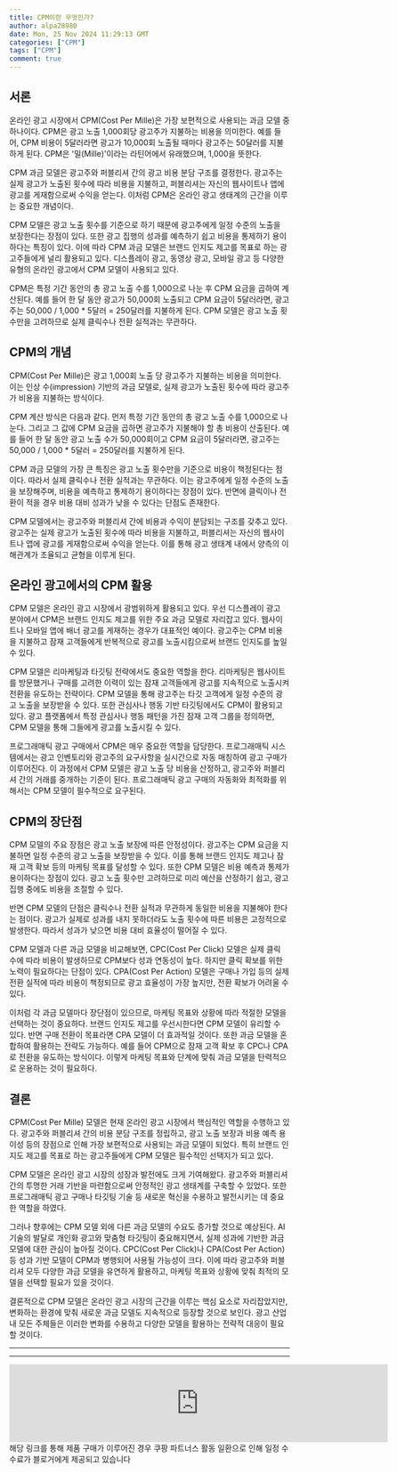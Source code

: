 ```yaml
---
title: CPM이란 무엇인가?
author: alpa28980
date: Mon, 25 Nov 2024 11:29:13 GMT
categories: ["CPM"]
tags: ["CPM"]
comment: true
---
```

서론
--

온라인 광고 시장에서 CPM(Cost Per Mille)은 가장 보편적으로 사용되는 과금 모델 중 하나이다. CPM은 광고 노출 1,000회당 광고주가 지불하는 비용을 의미한다. 예를 들어, CPM 비용이 5달러라면 광고가 10,000회 노출될 때마다 광고주는 50달러를 지불하게 된다. CPM은 '밀(Mille)'이라는 라틴어에서 유래했으며, 1,000을 뜻한다.

CPM 과금 모델은 광고주와 퍼블리셔 간의 광고 비용 분담 구조를 결정한다. 광고주는 실제 광고가 노출된 횟수에 따라 비용을 지불하고, 퍼블리셔는 자신의 웹사이트나 앱에 광고를 게재함으로써 수익을 얻는다. 이처럼 CPM은 온라인 광고 생태계의 근간을 이루는 중요한 개념이다.

CPM 모델은 광고 노출 횟수를 기준으로 하기 때문에 광고주에게 일정 수준의 노출을 보장한다는 장점이 있다. 또한 광고 집행의 성과를 예측하기 쉽고 비용을 통제하기 용이하다는 특징이 있다. 이에 따라 CPM 과금 모델은 브랜드 인지도 제고를 목표로 하는 광고주들에게 널리 활용되고 있다. 디스플레이 광고, 동영상 광고, 모바일 광고 등 다양한 유형의 온라인 광고에서 CPM 모델이 사용되고 있다.

CPM은 특정 기간 동안의 총 광고 노출 수를 1,000으로 나눈 후 CPM 요금을 곱하여 계산된다. 예를 들어 한 달 동안 광고가 50,000회 노출되고 CPM 요금이 5달러라면, 광고주는 50,000 / 1,000 \* 5달러 = 250달러를 지불하게 된다. CPM 모델은 광고 노출 횟수만을 고려하므로 실제 클릭수나 전환 실적과는 무관하다.

CPM의 개념
-------

CPM(Cost Per Mille)은 광고 1,000회 노출 당 광고주가 지불하는 비용을 의미한다. 이는 인상 수(impression) 기반의 과금 모델로, 실제 광고가 노출된 횟수에 따라 광고주가 비용을 지불하는 방식이다.

CPM 계산 방식은 다음과 같다. 먼저 특정 기간 동안의 총 광고 노출 수를 1,000으로 나눈다. 그리고 그 값에 CPM 요금을 곱하면 광고주가 지불해야 할 총 비용이 산출된다. 예를 들어 한 달 동안 광고 노출 수가 50,000회이고 CPM 요금이 5달러라면, 광고주는 50,000 / 1,000 \* 5달러 = 250달러를 지불하게 된다.

CPM 과금 모델의 가장 큰 특징은 광고 노출 횟수만을 기준으로 비용이 책정된다는 점이다. 따라서 실제 클릭수나 전환 실적과는 무관하다. 이는 광고주에게 일정 수준의 노출을 보장해주며, 비용을 예측하고 통제하기 용이하다는 장점이 있다. 반면에 클릭이나 전환이 적을 경우 비용 대비 성과가 낮을 수 있다는 단점도 존재한다.

CPM 모델에서는 광고주와 퍼블리셔 간에 비용과 수익이 분담되는 구조를 갖추고 있다. 광고주는 실제 광고가 노출된 횟수에 따라 비용을 지불하고, 퍼블리셔는 자신의 웹사이트나 앱에 광고를 게재함으로써 수익을 얻는다. 이를 통해 광고 생태계 내에서 양측의 이해관계가 조율되고 균형을 이루게 된다.

온라인 광고에서의 CPM 활용
----------------

CPM 모델은 온라인 광고 시장에서 광범위하게 활용되고 있다. 우선 디스플레이 광고 분야에서 CPM은 브랜드 인지도 제고를 위한 주요 과금 모델로 자리잡고 있다. 웹사이트나 모바일 앱에 배너 광고를 게재하는 경우가 대표적인 예이다. 광고주는 CPM 비용을 지불하고 잠재 고객들에게 반복적으로 광고를 노출시킴으로써 브랜드 인지도를 높일 수 있다.

CPM 모델은 리마케팅과 타깃팅 전략에서도 중요한 역할을 한다. 리마케팅은 웹사이트를 방문했거나 구매를 고려한 이력이 있는 잠재 고객들에게 광고를 지속적으로 노출시켜 전환을 유도하는 전략이다. CPM 모델을 통해 광고주는 타깃 고객에게 일정 수준의 광고 노출을 보장받을 수 있다. 또한 관심사나 행동 기반 타깃팅에서도 CPM이 활용되고 있다. 광고 플랫폼에서 특정 관심사나 행동 패턴을 가진 잠재 고객 그룹을 정의하면, CPM 모델을 통해 그들에게 광고를 노출시킬 수 있다.

프로그래매틱 광고 구매에서 CPM은 매우 중요한 역할을 담당한다. 프로그래매틱 시스템에서는 광고 인벤토리와 광고주의 요구사항을 실시간으로 자동 매칭하여 광고 구매가 이루어진다. 이 과정에서 CPM 모델은 광고 노출 당 비용을 산정하고, 광고주와 퍼블리셔 간의 거래를 중개하는 기준이 된다. 프로그래매틱 광고 구매의 자동화와 최적화를 위해서는 CPM 모델이 필수적으로 요구된다.

CPM의 장단점
--------

CPM 모델의 주요 장점은 광고 노출 보장에 따른 안정성이다. 광고주는 CPM 요금을 지불하면 일정 수준의 광고 노출을 보장받을 수 있다. 이를 통해 브랜드 인지도 제고나 잠재 고객 확보 등의 마케팅 목표를 달성할 수 있다. 또한 CPM 모델은 비용 예측과 통제가 용이하다는 장점이 있다. 광고 노출 횟수만 고려하므로 미리 예산을 산정하기 쉽고, 광고 집행 중에도 비용을 조절할 수 있다.

반면 CPM 모델의 단점은 클릭수나 전환 실적과 무관하게 동일한 비용을 지불해야 한다는 점이다. 광고가 실제로 성과를 내지 못하더라도 노출 횟수에 따른 비용은 고정적으로 발생한다. 따라서 성과가 낮으면 비용 대비 효율성이 떨어질 수 있다.

CPM 모델과 다른 과금 모델을 비교해보면, CPC(Cost Per Click) 모델은 실제 클릭 수에 따라 비용이 발생하므로 CPM보다 성과 연동성이 높다. 하지만 클릭 확보를 위한 노력이 필요하다는 단점이 있다. CPA(Cost Per Action) 모델은 구매나 가입 등의 실제 전환 실적에 따라 비용이 책정되므로 광고 효율성이 가장 높지만, 전환 확보가 어려울 수 있다.

이처럼 각 과금 모델마다 장단점이 있으므로, 마케팅 목표와 상황에 따라 적절한 모델을 선택하는 것이 중요하다. 브랜드 인지도 제고를 우선시한다면 CPM 모델이 유리할 수 있다. 반면 구매 전환이 목표라면 CPA 모델이 더 효과적일 것이다. 또한 과금 모델을 혼합하여 활용하는 전략도 가능하다. 예를 들어 CPM으로 잠재 고객 확보 후 CPC나 CPA로 전환을 유도하는 방식이다. 이렇게 마케팅 목표와 단계에 맞춰 과금 모델을 탄력적으로 운용하는 것이 필요하다.

결론
--

CPM(Cost Per Mille) 모델은 현재 온라인 광고 시장에서 핵심적인 역할을 수행하고 있다. 광고주와 퍼블리셔 간의 비용 분담 구조를 정립하고, 광고 노출 보장과 비용 예측 용이성 등의 장점으로 인해 가장 보편적으로 사용되는 과금 모델이 되었다. 특히 브랜드 인지도 제고를 목표로 하는 광고주들에게 CPM 모델은 필수적인 선택지가 되고 있다.

CPM 모델은 온라인 광고 시장의 성장과 발전에도 크게 기여해왔다. 광고주와 퍼블리셔 간의 투명한 거래 기반을 마련함으로써 안정적인 광고 생태계를 구축할 수 있었다. 또한 프로그래매틱 광고 구매나 타깃팅 기술 등 새로운 혁신을 수용하고 발전시키는 데 중요한 역할을 하였다.

그러나 향후에는 CPM 모델 외에 다른 과금 모델의 수요도 증가할 것으로 예상된다. AI 기술의 발달로 개인화 광고와 맞춤형 타깃팅이 중요해지면서, 실제 성과에 기반한 과금 모델에 대한 관심이 높아질 것이다. CPC(Cost Per Click)나 CPA(Cost Per Action) 등 성과 기반 모델이 CPM과 병행되어 사용될 가능성이 크다. 이에 따라 광고주와 퍼블리셔 모두 다양한 과금 모델을 유연하게 활용하고, 마케팅 목표와 상황에 맞춰 최적의 모델을 선택할 필요가 있을 것이다.

결론적으로 CPM 모델은 온라인 광고 시장의 근간을 이루는 핵심 요소로 자리잡았지만, 변화하는 환경에 맞춰 새로운 과금 모델도 지속적으로 등장할 것으로 보인다. 광고 산업 내 모든 주체들은 이러한 변화를 수용하고 다양한 모델을 활용하는 전략적 대응이 필요할 것이다.





---
---

<iframe src="https://ads-partners.coupang.com/widgets.html?id=807239&template=carousel&trackingCode=AF3190673&subId=&width=680&height=140&tsource=" width="680" height="140" frameborder="0" scrolling="no" referrerpolicy="unsafe-url" browsingtopics></iframe>
해당 링크를 통해 제품 구매가 이루어진 경우 쿠팡 파트너스 활동 일환으로 인해 일정 수수료가 블로거에게 제공되고 있습니다

